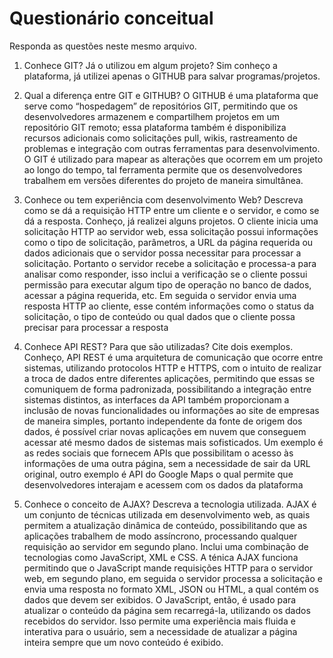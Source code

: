 # Questionário conceitual

Responda as questões neste mesmo arquivo.

1. Conhece GIT? Já o utilizou em algum projeto?
Sim conheço a plataforma, já utilizei apenas o GITHUB para salvar programas/projetos.

2. Qual a diferença entre GIT e GITHUB?
O GITHUB é uma plataforma que serve como “hospedagem” de repositórios GIT, permitindo que os desenvolvedores armazenem e compartilhem projetos em um repositório GIT remoto; essa plataforma também é disponibiliza recursos adicionais como solicitações pull, wikis, rastreamento de problemas e integração com outras ferramentas para desenvolvimento.
O GIT é utilizado para mapear as alterações que ocorrem em um projeto ao longo do tempo, tal ferramenta permite que os desenvolvedores trabalhem em versões diferentes do projeto de maneira simultânea.

3. Conhece ou tem experiência com desenvolvimento Web? Descreva como se dá a requisição HTTP entre um cliente e o servidor, e como se dá a resposta.
Conheço, já realizei alguns projetos. O cliente inicia uma solicitação HTTP ao servidor web, essa solicitação possui informações como o tipo de solicitação, parâmetros, a URL da página requerida ou dados adicionais que o servidor possa necessitar para processar a solicitação. Portanto o servidor recebe a solicitação e processa-a para analisar como responder, isso inclui a verificação se o cliente possui permissão para executar algum tipo de operação no banco de dados, acessar a página requerida, etc.
Em seguida o servidor envia uma resposta HTTP ao cliente, esse contém informações como o status da solicitação, o tipo de conteúdo ou qual dados que o cliente possa precisar para processar a resposta

4. Conhece API REST? Para que são utilizadas? Cite dois exemplos.
Conheço, API REST é uma arquitetura de comunicação que ocorre entre sistemas, utilizando protocolos HTTP e HTTPS, com o intuito de realizar a troca de dados entre diferentes aplicações, permitindo que essas se comuniquem de forma padronizada, possibilitando a integração entre sistemas distintos, as interfaces da API também  proporcionam a inclusão de novas funcionalidades ou informações ao site de empresas de maneira simples, portanto independente da fonte de origem dos dados, é possível criar novas aplicações em nuvem que conseguem acessar até mesmo dados de sistemas mais sofisticados.
Um exemplo é as redes sociais que fornecem APIs que possibilitam o acesso às informações de uma outra página, sem a necessidade de sair da URL original, outro exemplo é  API do Google Maps o qual permite que desenvolvedores interajam e acessem com os dados da plataforma


5. Conhece o conceito de AJAX? Descreva a tecnologia utilizada.
 AJAX é um conjunto de técnicas utilizada em desenvolvimento web, as quais permitem a atualização dinâmica de conteúdo, possibilitando que as aplicações trabalhem de modo assíncrono, processando qualquer requisição ao servidor em segundo plano. Inclui uma combinação de tecnologias como JavaScript, XML e CSS. A ténica AJAX funciona permitindo que o JavaScript mande requisições HTTP para o servidor web, em segundo plano, em seguida o servidor processa a solicitação e envia uma resposta no formato XML, JSON ou HTML, a qual contém os dados que devem ser exibidos.
O JavaScript, então, é usado para atualizar o conteúdo da página sem recarregá-la, utilizando os dados recebidos do servidor. Isso permite uma experiência mais fluida e interativa para o usuário, sem a necessidade de atualizar a página inteira sempre que um novo conteúdo é exibido.

